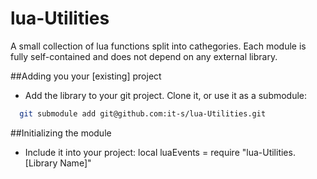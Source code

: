 lua-Utilities
==========

A small collection of lua functions split into cathegories. Each module is fully self-contained and does not depend on any external library.

##Adding you your [existing] project
* Add the library to your git project. Clone it, or use it as a submodule:
```bash
  git submodule add git@github.com:it-s/lua-Utilities.git
```
##Initializing the module
* Include it into your project:
  local luaEvents = require "lua-Utilities.[Library Name]"
